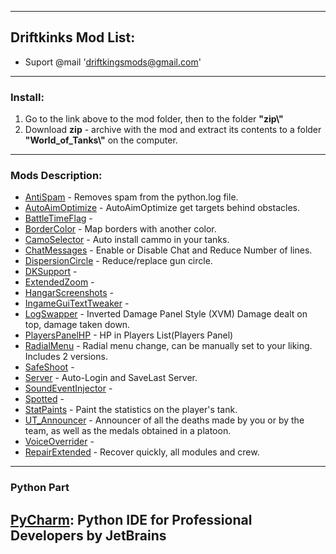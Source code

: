 ---------------------------------------------
Driftkinks Mod List:
---------------------------------------------
 - Suport @mail 'driftkingsmods@gmail.com'
 --------------------------------------------
### Install:
1. Go to the link above to the mod folder, then to the folder **"zip\\"**
2. Download **zip** - archive with the mod and extract its contents to a folder **"World_of_Tanks\\"** on the computer.
 --------------------------------------------

### Mods Description:
* [AntiSpam][] - Removes spam from the python.log file.
* [AutoAimOptimize][] - AutoAimOptimize get targets behind obstacles.
* [BattleTimeFlag][] - 
* [BorderColor][] - Map borders with another color.
* [CamoSelector][] - Auto install cammo in your tanks.
* [ChatMessages][] - Enable or Disable Chat and Reduce Number of lines.
* [DispersionCircle][] - Reduce/replace gun circle.
* [DKSupport][] - 
* [ExtendedZoom][] - 
* [HangarScreenshots][] - 
* [IngameGuiTextTweaker][] - 
* [LogSwapper][] - Inverted Damage Panel Style (XVM) Damage dealt on top, damage taken down.
* [PlayersPanelHP][] - HP in Players List(Players Panel)
* [RadialMenu][] - Radial menu change, can be manually set to your liking. Includes 2 versions.
* [SafeShoot][] - 
* [Server][] - Auto-Login and SaveLast Server.
* [SoundEventInjector][] - 
* [Spotted][] - 
* [StatPaints][] - Paint the statistics on the player's tank.
* [UT_Announcer][] - Announcer of all the deaths made by you or by the team, as well as the medals obtained in a platoon.
* [VoiceOverrider][] - 
* [RepairExtended][] - Recover quickly, all modules and crew.

[AntiSpam]:./AntiSpam/
[AutoAimOptimize]:./AutoAimOptimize/
[BattleTimeFlag]:./BattleTimeFlag/ 
[BorderColor]:./BorderColor/ 
[CamoSelector]:./CamoSelector/ 
[ChatMessages]:./ChatMessages/ 
[DispersionCircle]:./DispersionCircle/ 
[DKSupport]:./DKSupport/
[ExtendedZoom]:./ExtendedZoom/ 
[HangarScreenshots]:./HangarScreenshots/ 
[IngameGuiTextTweaker]:./IngameGuiTextTweaker/ 
[LogSwapper]:./LogSwapper/
[PlayersPanelHP]:./PlayersPanelHP/
[RadialMenu]:./RadialMenu/ 
[SafeShoot]:./SafeShoot/
[Server]:./Server/
[SoundEventInjector]:./SoundEventInjector/ 
[Spotted]:./Spotted/
[StatPaints]:./StatPaints/
[UT_Announcer]:./UT_Announcer/ 
[VoiceOverrider]:./VoiceOverrider/
[RepairExtended]:./RepairExtended/ 

--------------------------------------------
### Python Part
[**PyCharm**](https://www.jetbrains.com/pycharm/): Python IDE for Professional Developers by JetBrains 
--------------------------------------------